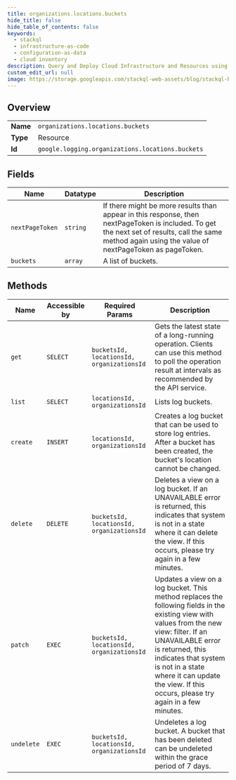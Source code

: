 ```yaml
---
title: organizations.locations.buckets
hide_title: false
hide_table_of_contents: false
keywords:
  - stackql
  - infrastructure-as-code
  - configuration-as-data
  - cloud inventory
description: Query and Deploy Cloud Infrastructure and Resources using SQL
custom_edit_url: null
image: https://storage.googleapis.com/stackql-web-assets/blog/stackql-blog-post-featured-image.png
---
```

  
    

## Overview
<table><tbody>
<tr><td><b>Name</b></td><td><code>organizations.locations.buckets</code></td></tr>
<tr><td><b>Type</b></td><td>Resource</td></tr>
<tr><td><b>Id</b></td><td><code>google.logging.organizations.locations.buckets</code></td></tr>
</tbody></table>

## Fields
| Name | Datatype | Description |
| ---- | -------- | ----------- |
| `nextPageToken` | `string` | If there might be more results than appear in this response, then nextPageToken is included. To get the next set of results, call the same method again using the value of nextPageToken as pageToken. |
| `buckets` | `array` | A list of buckets. |
## Methods
| Name | Accessible by | Required Params | Description |
| ---- | ------------- | --------------- | ----------- |
| `get` | `SELECT` | `bucketsId, locationsId, organizationsId` | Gets the latest state of a long-running operation. Clients can use this method to poll the operation result at intervals as recommended by the API service. |
| `list` | `SELECT` | `locationsId, organizationsId` | Lists log buckets. |
| `create` | `INSERT` | `locationsId, organizationsId` | Creates a log bucket that can be used to store log entries. After a bucket has been created, the bucket's location cannot be changed. |
| `delete` | `DELETE` | `bucketsId, locationsId, organizationsId` | Deletes a view on a log bucket. If an UNAVAILABLE error is returned, this indicates that system is not in a state where it can delete the view. If this occurs, please try again in a few minutes. |
| `patch` | `EXEC` | `bucketsId, locationsId, organizationsId` | Updates a view on a log bucket. This method replaces the following fields in the existing view with values from the new view: filter. If an UNAVAILABLE error is returned, this indicates that system is not in a state where it can update the view. If this occurs, please try again in a few minutes. |
| `undelete` | `EXEC` | `bucketsId, locationsId, organizationsId` | Undeletes a log bucket. A bucket that has been deleted can be undeleted within the grace period of 7 days. |
